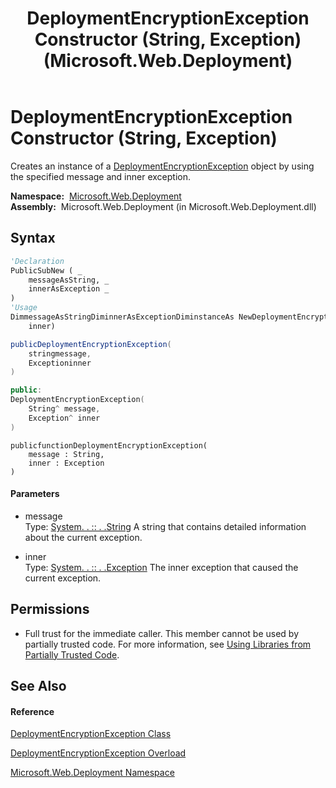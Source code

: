 ﻿---
title: DeploymentEncryptionException Constructor (String, Exception) (Microsoft.Web.Deployment)
TOCTitle: DeploymentEncryptionException Constructor (String, Exception)
ms:assetid: M:Microsoft.Web.Deployment.DeploymentEncryptionException.#ctor(System.String,System.Exception)
ms:mtpsurl: https://msdn.microsoft.com/en-us/library/microsoft.web.deployment.deploymentencryptionexception.deploymentencryptionexception(v=VS.90)
ms:contentKeyID: 20208818
ms.date: 05/02/2012
mtps_version: v=VS.90
dev_langs:
- vb
- csharp
- c++
- jscript
api_location:
- Microsoft.Web.Deployment.dll
api_name:
- Microsoft.Web.Deployment.DeploymentEncryptionException..ctor
api_type:
- Managed
topic_type:
- apiref
- kbSyntax
product_family_name: VS
ROBOTS: INDEX,FOLLOW
---

# DeploymentEncryptionException Constructor (String, Exception)

Creates an instance of a [DeploymentEncryptionException](deploymentencryptionexception-class-microsoft-web-deployment.md) object by using the specified message and inner exception.

**Namespace:**  [Microsoft.Web.Deployment](microsoft-web-deployment-namespace.md)  
**Assembly:**  Microsoft.Web.Deployment (in Microsoft.Web.Deployment.dll)

## Syntax

``` vb
'Declaration
PublicSubNew ( _
    messageAsString, _
    innerAsException _
)
'Usage
DimmessageAsStringDiminnerAsExceptionDiminstanceAs NewDeploymentEncryptionException(message, _
    inner)
```

``` csharp
publicDeploymentEncryptionException(
    stringmessage,
    Exceptioninner
)
```

``` c++
public:
DeploymentEncryptionException(
    String^ message, 
    Exception^ inner
)
```

``` jscript
publicfunctionDeploymentEncryptionException(
    message : String, 
    inner : Exception
)
```

#### Parameters

  - message  
    Type: [System. . :: . .String](https://msdn.microsoft.com/en-us/library/s1wwdcbf\(v=vs.90\))  
    A string that contains detailed information about the current exception.  

<!-- end list -->

  - inner  
    Type: [System. . :: . .Exception](https://msdn.microsoft.com/en-us/library/c18k6c59\(v=vs.90\))  
    The inner exception that caused the current exception.  

## Permissions

  - Full trust for the immediate caller. This member cannot be used by partially trusted code. For more information, see [Using Libraries from Partially Trusted Code](https://msdn.microsoft.com/en-us/library/8skskf63\(v=vs.90\)).

## See Also

#### Reference

[DeploymentEncryptionException Class](deploymentencryptionexception-class-microsoft-web-deployment.md)

[DeploymentEncryptionException Overload](deploymentencryptionexception-constructor-microsoft-web-deployment.md)

[Microsoft.Web.Deployment Namespace](microsoft-web-deployment-namespace.md)

